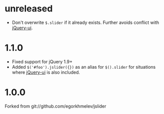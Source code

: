 unreleased
==========

* Don't overwrite `$.slider` if it already exists. Further avoids conflict
  with [jQuery-ui](http://jqueryui.com).

1.1.0
=====

* Fixed support for jQuery 1.9+
* Added `$('#foo').jslider({})` as an alias for `$().slider` for situations
  where [jQuery-ui](http://jqueryui.com) is also included.

1.0.0
=====

Forked from git://github.com/egorkhmelev/jslider